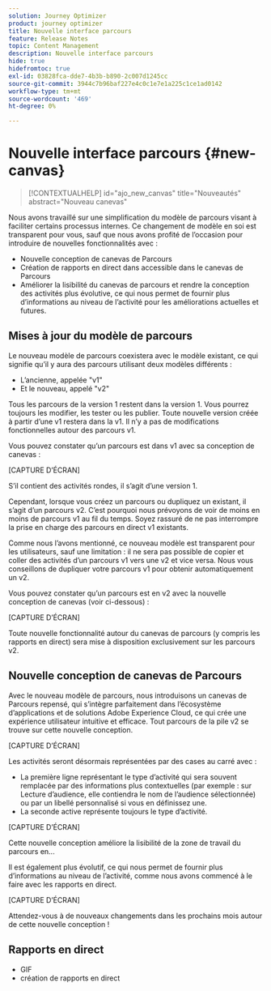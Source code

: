 ```yaml
---
solution: Journey Optimizer
product: journey optimizer
title: Nouvelle interface parcours
feature: Release Notes
topic: Content Management
description: Nouvelle interface parcours
hide: true
hidefromtoc: true
exl-id: 03828fca-dde7-4b3b-b890-2c007d1245cc
source-git-commit: 3944c7b96baf227e4c0c1e7e1a225c1ce1ad0142
workflow-type: tm+mt
source-wordcount: '469'
ht-degree: 0%

---
```


# Nouvelle interface parcours {#new-canvas}

>[!CONTEXTUALHELP]
>id="ajo_new_canvas"
>title="Nouveautés"
>abstract="Nouveau canevas"

Nous avons travaillé sur une simplification du modèle de parcours visant à faciliter certains processus internes. Ce changement de modèle en soi est transparent pour vous, sauf que nous avons profité de l’occasion pour introduire de nouvelles fonctionnalités avec :

* Nouvelle conception de canevas de Parcours
* Création de rapports en direct dans accessible dans le canevas de Parcours
* Améliorer la lisibilité du canevas de parcours et rendre la conception des activités plus évolutive, ce qui nous permet de fournir plus d’informations au niveau de l’activité pour les améliorations actuelles et futures.

## Mises à jour du modèle de parcours

Le nouveau modèle de parcours coexistera avec le modèle existant, ce qui signifie qu’il y aura des parcours utilisant deux modèles différents :

* L’ancienne, appelée &quot;v1&quot;
* Et le nouveau, appelé &quot;v2&quot;

Tous les parcours de la version 1 restent dans la version 1. Vous pourrez toujours les modifier, les tester ou les publier. Toute nouvelle version créée à partir d’une v1 restera dans la v1. Il n’y a pas de modifications fonctionnelles autour des parcours v1.

Vous pouvez constater qu’un parcours est dans v1 avec sa conception de canevas :

[CAPTURE D’ÉCRAN]

S’il contient des activités rondes, il s’agit d’une version 1.

Cependant, lorsque vous créez un parcours ou dupliquez un  existant, il s’agit d’un parcours v2. C’est pourquoi nous prévoyons de voir de moins en moins de parcours v1 au fil du temps. Soyez rassuré de ne pas interrompre la prise en charge des parcours en direct v1 existants.

Comme nous l’avons mentionné, ce nouveau modèle est transparent pour les utilisateurs, sauf une limitation : il ne sera pas possible de copier et coller des activités d’un parcours v1 vers une v2 et vice versa. Nous vous conseillons de dupliquer votre parcours v1 pour obtenir automatiquement un  v2.

Vous pouvez constater qu’un parcours est en v2 avec la nouvelle conception de canevas (voir ci-dessous) :

[CAPTURE D’ÉCRAN]

Toute nouvelle fonctionnalité autour du canevas de parcours (y compris les rapports en direct) sera mise à disposition exclusivement sur les parcours v2.

## Nouvelle conception de canevas de Parcours

Avec le nouveau modèle de parcours, nous introduisons un canevas de Parcours repensé, qui s’intègre parfaitement dans l’écosystème d’applications et de solutions Adobe Experience Cloud, ce qui crée une expérience utilisateur intuitive et efficace. Tout parcours de la pile v2 se trouve sur cette nouvelle conception.

[CAPTURE D’ÉCRAN]

Les activités seront désormais représentées par des cases au carré avec :

* La première ligne représentant le type d’activité qui sera souvent remplacée par des informations plus contextuelles (par exemple : sur Lecture d’audience, elle contiendra le nom de l’audience sélectionnée) ou par un libellé personnalisé si vous en définissez une.
* La seconde active représente toujours le type d’activité.

[CAPTURE D’ÉCRAN]

Cette nouvelle conception améliore la lisibilité de la zone de travail du parcours en...

Il est également plus évolutif, ce qui nous permet de fournir plus d’informations au niveau de l’activité, comme nous avons commencé à le faire avec les rapports en direct.

[CAPTURE D’ÉCRAN]

Attendez-vous à de nouveaux changements dans les prochains mois autour de cette nouvelle conception !

## Rapports en direct

* GIF
* création de rapports en direct